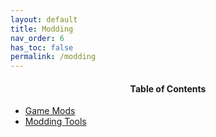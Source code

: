 ```yaml
---
layout: default
title: Modding
nav_order: 6
has_toc: false
permalink: /modding
---
```


<!-- 
{: .note }
> {: .opaque }
> 
>
> 
-->

<div class="card">
<div class="container">
<h4 style="text-align:center">Table of Contents</h4>
<ul>
<li><a class="text-delta" href="/modding/mods">Game Mods</a></li>
<li><a class="text-delta" href="/modding/tools">Modding Tools</a></li>
</ul>
</div>
</div>
